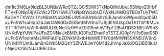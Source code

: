 dm1lc3M6Ly9ldzBLSUNBaWRpSTZJQ0l5SWl3TkNpQWdJbkJ6SWpvZ0lrbFFTVkF0Nlp1RjVZcWc2TDYrSWl3TkNpQWdJbUZrWkNJNklDSTBOaTUyTW5KaGVYTXViVzl1YzNSbGNpSXNEUW9nSUNKd2IzSjBJam9nSWpnd0lpd05DaUFnSW1sa0lqb2dJak14WldOa05tSm1MVGhsTURjdE16UXpOaTA1TW1RMUxXTTROVFUyWlRnMllUUXhNeUlzRFFvZ0lDSmhhV1FpT2lBaU1DSXNEUW9nSUNKdVpYUWlPaUFpZDNNaUxBMEtJQ0FpZEhsd1pTSTZJQ0p1YjI1bElpd05DaUFnSW1odmMzUWlPaUFpZDNkM0xtbHdhWEF1Y0d4MWN5SXNEUW9nSUNKd1lYUm9Jam9nSWk5M2QzY3ZhWEJwY0M1d2JIVnpJaXdOQ2lBZ0luUnNjeUk2SUNJaURRcDk=
